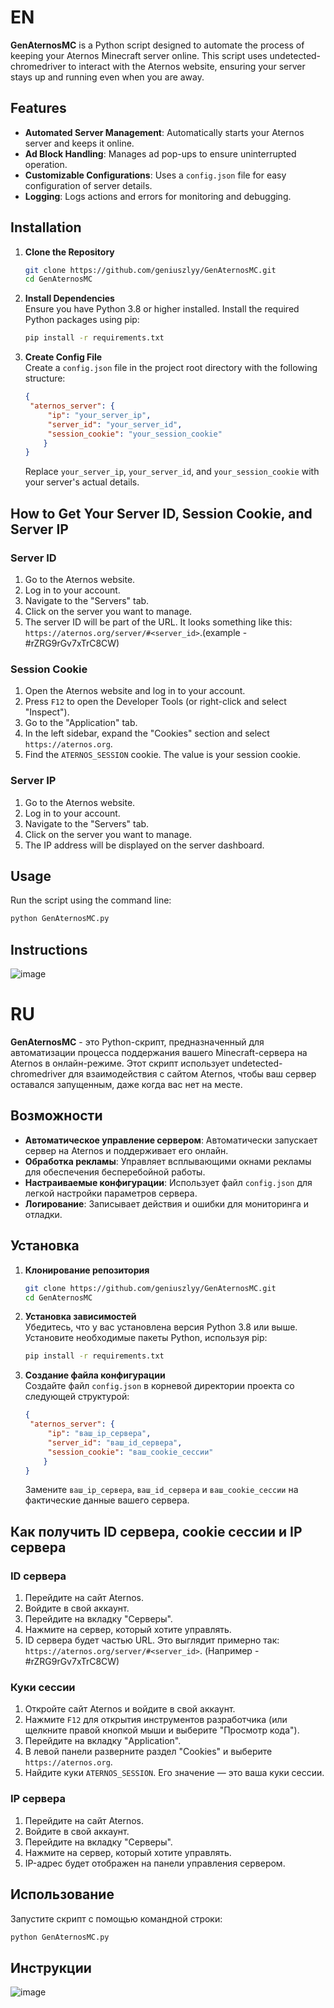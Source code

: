# EN
**GenAternosMC** is a Python script designed to automate the process of keeping your Aternos Minecraft server online. This script uses undetected-chromedriver to interact with the Aternos website, ensuring your server stays up and running even when you are away.

## Features
- **Automated Server Management**: Automatically starts your Aternos server and keeps it online.
- **Ad Block Handling**: Manages ad pop-ups to ensure uninterrupted operation.
- **Customizable Configurations**: Uses a `config.json` file for easy configuration of server details.
- **Logging**: Logs actions and errors for monitoring and debugging.

## Installation
1. **Clone the Repository**
   ```bash
   git clone https://github.com/geniuszlyy/GenAternosMC.git
   cd GenAternosMC
   ```
2. **Install Dependencies**\
Ensure you have Python 3.8 or higher installed. Install the required Python packages using pip:
   ```bash
   pip install -r requirements.txt
   ```
3. **Create Config File**\
Create a `config.json` file in the project root directory with the following structure:
   ```json
   {
    "aternos_server": {
        "ip": "your_server_ip",
        "server_id": "your_server_id",
        "session_cookie": "your_session_cookie"
       }
   }
   ```
    Replace `your_server_ip`, `your_server_id`, and `your_session_cookie` with your server's actual details.

## How to Get Your Server ID, Session Cookie, and Server IP
### Server ID
1. Go to the Aternos website.
2. Log in to your account.
3. Navigate to the "Servers" tab.
4. Click on the server you want to manage.
5. The server ID will be part of the URL. It looks something like this: `https://aternos.org/server/#<server_id>`.(example - #rZRG9rGv7xTrC8CW)
### Session Cookie
1. Open the Aternos website and log in to your account.
2. Press `F12` to open the Developer Tools (or right-click and select "Inspect").
3. Go to the "Application" tab.
4. In the left sidebar, expand the "Cookies" section and select `https://aternos.org`.
5. Find the `ATERNOS_SESSION` cookie. The value is your session cookie.
### Server IP
1. Go to the Aternos website.
2. Log in to your account.
3. Navigate to the "Servers" tab.
4. Click on the server you want to manage.
5. The IP address will be displayed on the server dashboard.

## Usage
Run the script using the command line:
```bash
python GenAternosMC.py
```
## Instructions

![image](https://github.com/user-attachments/assets/8228e9bb-96a5-4832-99a5-2d7592ab95c3)


# RU
**GenAternosMC** - это Python-скрипт, предназначенный для автоматизации процесса поддержания вашего Minecraft-сервера на Aternos в онлайн-режиме. Этот скрипт использует undetected-chromedriver для взаимодействия с сайтом Aternos, чтобы ваш сервер оставался запущенным, даже когда вас нет на месте.

## Возможности
- **Автоматическое управление сервером**: Автоматически запускает сервер на Aternos и поддерживает его онлайн.
- **Обработка рекламы**: Управляет всплывающими окнами рекламы для обеспечения бесперебойной работы.
- **Настраиваемые конфигурации**: Использует файл `config.json` для легкой настройки параметров сервера.
- **Логирование**: Записывает действия и ошибки для мониторинга и отладки.

## Установка
1. **Клонирование репозитория**
   ```bash
   git clone https://github.com/geniuszlyy/GenAternosMC.git
   cd GenAternosMC
   ```
2. **Установка зависимостей**\
Убедитесь, что у вас установлена версия Python 3.8 или выше. Установите необходимые пакеты Python, используя pip:
   ```bash
   pip install -r requirements.txt
   ```
3. **Создание файла конфигурации**\
Создайте файл `config.json` в корневой директории проекта со следующей структурой:
   ```json
   {
    "aternos_server": {
        "ip": "ваш_ip_сервера",
        "server_id": "ваш_id_сервера",
        "session_cookie": "ваш_cookie_сессии"
       }
   }
   ```
   Замените `ваш_ip_сервера`, `ваш_id_сервера` и `ваш_cookie_сессии` на фактические данные вашего сервера.

## Как получить ID сервера, cookie сессии и IP сервера
### ID сервера
1. Перейдите на сайт Aternos.
2. Войдите в свой аккаунт.
3. Перейдите на вкладку "Серверы".
4. Нажмите на сервер, который хотите управлять.
5. ID сервера будет частью URL. Это выглядит примерно так: `https://aternos.org/server/#<server_id>`. (Например - #rZRG9rGv7xTrC8CW)
### Куки сессии
1. Откройте сайт Aternos и войдите в свой аккаунт.
2. Нажмите `F12` для открытия инструментов разработчика (или щелкните правой кнопкой мыши и выберите "Просмотр кода").
3. Перейдите на вкладку "Application".
4. В левой панели разверните раздел "Cookies" и выберите `https://aternos.org`.
5. Найдите куки `ATERNOS_SESSION`. Его значение — это ваша куки сессии.
### IP сервера
1. Перейдите на сайт Aternos.
2. Войдите в свой аккаунт.
3. Перейдите на вкладку "Серверы".
4. Нажмите на сервер, который хотите управлять.
5. IP-адрес будет отображен на панели управления сервером.

## Использование
Запустите скрипт с помощью командной строки:
```bash
python GenAternosMC.py
```

## Инструкции

![image](https://github.com/user-attachments/assets/b087c79e-0a60-4b93-8061-8a7239420ca6)
